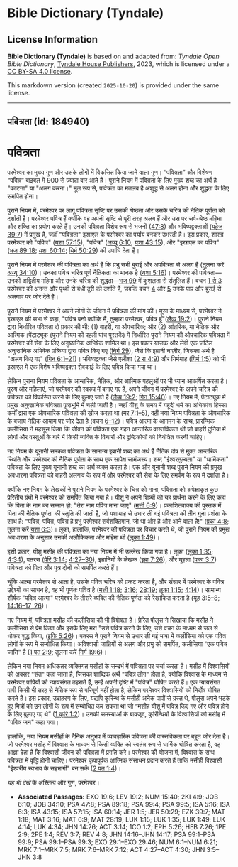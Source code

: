 # Bible Dictionary (Tyndale)

## License Information

**Bible Dictionary (Tyndale)** is based on and adapted from: _Tyndale Open Bible Dictionary_, [Tyndale House Publishers](https://tyndaleopenresources.com/), 2023, which is licensed under a [CC BY-SA 4.0 license](https://creativecommons.org/licenses/by-sa/4.0/legalcode.en).

This markdown version (created `2025-10-20`) is provided under the same license.



--------------------------------

## पवित्रता (id: 184940)

पवित्रता
========

परमेश्वर का मुख्य गुण और उसके लोगों में विकसित किया जाने वाला गुण। “पवित्रता” और विशेषण “पवित्र” बाइबल में 900 से ज़्यादा बार आते हैं। पुराने नियम में पवित्रता के लिए मुख्य शब्द का अर्थ है "काटना" या "अलग करना।" मूल रूप से, पवित्रता का मतलब है अशुद्ध से अलग होना और शुद्धता के लिए समर्पित होना। 
  
पुराने नियम में, परमेश्वर पर लागू पवित्रता सृष्टि पर उसकी श्रेष्ठता और उसके चरित्र की नैतिक पूर्णता को दर्शाती है। परमेश्वर पवित्र हैं क्योंकि वह अपनी सृष्टि से पूरी तरह अलग हैं और उस पर सर्व\-श्रेष्ठ महिमा और शक्ति का प्रयोग करते हैं। उनकी पवित्रता विशेष रूप से भजनों ([47:8](https://ref.ly/Ps47:8)) और भविष्यद्वक्ताओं ([यहेज 39:7](https://ref.ly/Ezek39:7)) में प्रमुख है, जहाँ "पवित्रता" इस्राएल के परमेश्वर का पर्याय बनकर उभरती है। इस प्रकार, शास्त्र परमेश्वर को "पवित्र" ([यशा 57:15](https://ref.ly/Isa57:15)), "पवित्र" ([अय्यू 6:10](https://ref.ly/Job6:10); [यशा 43:15](https://ref.ly/Isa43:15)), और "इस्राएल का पवित्र" ([भज 89:18](https://ref.ly/Ps89:18); [यशा 60:14](https://ref.ly/Isa60:14); [यिर्म 50:29](https://ref.ly/Jer50:29)) की उपाधि देता है।

पुराने नियम में परमेश्वर की पवित्रता का अर्थ है कि प्रभु सभी बुराई और अपवित्रता से अलग हैं (तुलना करें [अय्यू 34:10](https://ref.ly/Job34:10))। उनका पवित्र चरित्र पूर्ण नैतिकता का मानक है ([यशा 5:16](https://ref.ly/Isa5:16))। परमेश्वर की पवित्रता—उनकी अद्वितीय महिमा और उनके चरित्र की शुद्धता—[भज 99](https://ref.ly/Ps99:1-Ps99:9) में कुशलता से संतुलित हैं। वचन [1 से 3](https://ref.ly/Ps99:1-Ps99:3) परमेश्वर की अनन्त और पृथ्वी से बंधी दूरी को दर्शाते हैं, जबकि वचन [4](https://ref.ly/Ps99:4) और [5](https://ref.ly/Ps99:5) उनके पाप और बुराई से अलगाव पर जोर देते हैं।

पुराने नियम में परमेश्वर ने अपने लोगों के जीवन में पवित्रता की मांग की। मूसा के माध्यम से, परमेश्वर ने इस्राएल की सभा से कहा, "पवित्र बनो क्योंकि मैं, तुम्हारा परमेश्वर, पवित्र हूँ"([लैव्य 19:2](https://ref.ly/Lev19:2))। पुराने नियम द्वारा निर्धारित पवित्रता दो प्रकार की थी: (1\) बाहरी, या औपचारिक; और (2\) आंतरिक, या नैतिक और आत्मिक।पेंटाट्यूक (पुराने नियम की पहली पांच पुस्तकें) में निर्धारित पुराने नियम की औपचारिक पवित्रता में परमेश्वर की सेवा के लिए अनुष्ठानिक अभिषेक शामिल था। इस प्रकार याजक और लेवी एक जटिल अनुष्ठानिक अभिषेक प्रक्रिया द्वारा पवित्र किए गए ([निर्ग 29](https://ref.ly/Exod29:1-Exod29:46)), जैसे कि इब्रानी नाज़ीर, जिसका अर्थ है "अलग किए गए" ([गिन 6:1–21](https://ref.ly/Num6:1-Num6:21))। भविष्यद्वक्ता जैसे एलीशा ([2 रा 4:9](https://ref.ly/2Kgs4:9)) और यिर्मयाह ([यिर्म 1:5](https://ref.ly/Jer1:5)) को भी इस्राएल में एक विशेष भविष्यद्वक्ता सेवकाई के लिए पवित्र किया गया था।

लेकिन पुराना नियम पवित्रता के आन्तरिक, नैतिक, और आत्मिक पहलुओं पर भी ध्यान आकर्षित करता है। पुरुष और महिलाएं, जो परमेश्वर की स्वरुप में बनाए गए हैं, अपने जीवन में परमेश्वर के अपने चरित्र की पवित्रता को विकसित करने के लिए बुलाए जाते हैं ([लैव्य 19:2](https://ref.ly/Lev19:2); [गिन 15:40](https://ref.ly/Num15:40))। नए नियम में, पेंटाट्यूक में प्रमुख अनुष्ठानिक पवित्रता पृष्ठभूमि में चली जाती है। जहाँ यीशु के समय में यहूदी धर्म का अधिकांश हिस्सा कर्मों द्वारा एक औपचारिक पवित्रता की खोज करता था ([मर 7:1–5](https://ref.ly/Mark7:1-Mark7:5)), वहीं नया नियम पवित्रता के औपचारिक के बजाय नैतिक आयाम पर जोर देता है (वचन [6–12](https://ref.ly/Mark7:6-Mark7:12))। पवित्र आत्मा के आगमन के साथ, प्रारम्भिक कलीसिया ने महसूस किया कि जीवन की पवित्रता एक गहन आन्तरिक वास्तविकता थी जो बाहरी दुनिया में लोगों और वस्तुओं के बारे में किसी व्यक्ति के विचारों और दृष्टिकोणों को नियंत्रित करनी चाहिए।

नए नियम के यूनानी समकक्ष पवित्रता के सामान्य इब्रानी शब्द का अर्थ है नैतिक दोष से मुक्त आन्तरिक स्थिति और परमेश्वर की नैतिक पूर्णता के साथ एक सापेक्ष सामंजस्य। शब्द "ईश्वरतुल्यता" या "धार्मिकता" पवित्रता के लिए मुख्य यूनानी शब्द का अर्थ व्यक्त करता है। एक और यूनानी शब्द पुराने नियम की प्रमुख अवधारणा पवित्रता को बाहरी अलगाव के रूप में और परमेश्वर की सेवा के लिए समर्पण के रूप में दर्शाता है।

क्योंकि नए नियम के लेखकों ने पुराने नियम के परमेश्वर के चित्र को माना, पवित्रता को अपेक्षाकृत कुछ प्रेरितीय ग्रंथों में परमेश्वर को समर्पित किया गया है। यीशु ने अपने शिष्यों को यह प्रार्थना करने के लिए कहा कि पिता के नाम का सम्मान हो: "तेरा नाम पवित्र माना जाए" ([मत्ती 6:9](https://ref.ly/Matt6:9))। प्रकाशितवाक्य की पुस्तक में पिता की नैतिक पूर्णता की स्तुति की जाती है, जो यशायाह से उधार ली गई पवित्रता की तीन गुना प्रशंसा के साथ है: "पवित्र, पवित्र, पवित्र है प्रभु परमेश्वर सर्वशक्तिमान, जो था और है और आने वाला है!" ([प्रका 4:8](https://ref.ly/Rev4:8); तुलना करें [यशा 6:3](https://ref.ly/Isa6:3))। लूका, हालांकि, परमेश्वर की पवित्रता पर विचार करते थे, जो पुराने नियम की प्रमुख अवधारणा के अनुसार उनकी अलौकिकता और महिमा थी ([लूका 1:49](https://ref.ly/Luke1:49))।

इसी प्रकार, यीशु मसीह की पवित्रता का नया नियम में भी उल्लेख किया गया है। लूका ([लूका 1:35](https://ref.ly/Luke1:35); [4:34](https://ref.ly/Luke4:34)), पतरस ([प्रेरि 3:14](https://ref.ly/Acts3:14); [4:27–30](https://ref.ly/Acts4:27-Acts4:30)), इब्रानियों के लेखक ([इब्रा 7:26](https://ref.ly/Heb7:26)), और यूहन्ना ([प्रका 3:7](https://ref.ly/Rev3:7)) पवित्रता को पिता और पुत्र दोनों को समर्पित करते हैं।

चूंकि आत्मा परमेश्वर से आता है, उसके पवित्र चरित्र को प्रकट करता है, और संसार में परमेश्वर के पवित्र उद्देश्यों का साधन है, वह भी पूर्णतः पवित्र है ([मत्ती 1:18](https://ref.ly/Matt1:18); [3:16](https://ref.ly/Matt3:16); [28:19](https://ref.ly/Matt28:19); [लूका 1:15](https://ref.ly/Luke1:15); [4:14](https://ref.ly/Luke4:14))। सामान्य शीर्षक "पवित्र आत्मा" परमेश्वर के तीसरे व्यक्ति की नैतिक पूर्णता को रेखांकित करता है ([यूह](https://ref.ly/John3:5-John3:8) [3:5–8](https://ref.ly/John3:5-John3:8); [14:16–17, 26](https://ref.ly/John14:16-John14:17,John14:26))।

नए नियम में, पवित्रता मसीह की कलीसिया की भी विशेषता है। प्रेरित पौलुस ने सिखाया कि मसीह ने कलीसिया से प्रेम किया और इसके लिए मरा "उसे पवित्र करने के लिए, उसे वचन के माध्यम से जल से धोकर शुद्ध किया, ([इफि 5:26](https://ref.ly/Eph5:26))। पतरस ने पुराने नियम से उधार ली गई भाषा में कलीसिया को एक पवित्र लोगों के रूप में सम्बोधित किया। अविश्वासी जातियों से अलग और प्रभु को समर्पित, कलीसिया "एक पवित्र जाति" है ([1 पत 2:9](https://ref.ly/1Pet2:9); तुलना करें [निर्ग 19:6](https://ref.ly/Exod19:6))।

लेकिन नया नियम अधिकतर व्यक्तिगत मसीहों के सन्दर्भ में पवित्रता पर चर्चा करता है। मसीह में विश्वासियों को अक्सर "संत" कहा जाता है, जिसका शाब्दिक अर्थ "पवित्र लोग" होता है, क्योंकि विश्वास के माध्यम से परमेश्वर पापियों को न्यायसंगत ठहराते हैं, उन्हें अपनी दृष्टि में "पवित्र" घोषित करते हैं। एक न्यायसंगत पापी किसी भी तरह से नैतिक रूप से परिपूर्ण नहीं होता है, लेकिन परमेश्वर विश्वासियों को निर्दोष घोषित करते हैं। इस प्रकार, उदाहरण के लिए, यद्यपि कुरिन्थ के मसीही अनेक पापों से ग्रस्त थे, पौलुस अपने भटके हुए मित्रों को उन लोगों के रूप में सम्बोधित कर सकता था जो “मसीह यीशु में पवित्र किए गए और पवित्र होने के लिए बुलाए गए थे” ([1 कुरि 1:2](https://ref.ly/1Cor1:2))। उनकी समस्याओं के बावजूद, कुरिन्थियों के विश्वासियों को मसीह में "पवित्र जन" कहा गया।

हालांकि, नया नियम मसीहों के दैनिक अनुभव में व्यावहारिक पवित्रता की वास्तविकता पर बहुत जोर देता है। जो परमेश्वर मसीह में विश्वास के माध्यम से किसी व्यक्ति को स्वतंत्र रूप से धार्मिक घोषित करता है, वह आज्ञा देता है कि विश्वासी जीवन की पवित्रता में प्रगति करे। परमेश्वर की योजना में, विश्वास के साथ पवित्रता में वृद्धि होनी चाहिए। परमेश्वर कृपापूर्वक आत्मिक संसाधन प्रदान करते हैं ताकि मसीही विश्वासी "ईश्वरीय स्वभाव के सहभागी" बन सकें ([2 पत 1:4](https://ref.ly/2Pet1:4))।

*यह भी देखें*  के अस्तित्व और गुण, परमेश्वर।

* **Associated Passages:** EXO 19:6; LEV 19:2; NUM 15:40; 2KI 4:9; JOB 6:10; JOB 34:10; PSA 47:8; PSA 89:18; PSA 99:4; PSA 99:5; ISA 5:16; ISA 6:3; ISA 43:15; ISA 57:15; ISA 60:14; JER 1:5; JER 50:29; EZK 39:7; MAT 1:18; MAT 3:16; MAT 6:9; MAT 28:19; LUK 1:15; LUK 1:35; LUK 1:49; LUK 4:14; LUK 4:34; JHN 14:26; ACT 3:14; 1CO 1:2; EPH 5:26; HEB 7:26; 1PE 2:9; 2PE 1:4; REV 3:7; REV 4:8; JHN 14:16–JHN 14:17; PSA 99:1–PSA 99:9; PSA 99:1–PSA 99:3; EXO 29:1–EXO 29:46; NUM 6:1–NUM 6:21; MRK 7:1–MRK 7:5; MRK 7:6–MRK 7:12; ACT 4:27–ACT 4:30; JHN 3:5–JHN 3:8

